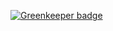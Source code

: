 

[![Greenkeeper badge](https://badges.greenkeeper.io/arlac77/sftp-resolver-fs.svg)](https://greenkeeper.io/)
